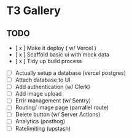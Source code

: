 # T3 Gallery

## TODO

- [ x ] Make it deploy ( w/ Vercel )
- [ x ] Scaffold basic ui with mock data
- [ x ] Tidy up build process
- [ ] Actually setup a database (vercel postgres)
- [ ] Attach database to UI
- [ ] Add authentication (w/ Clerk)
- [ ] Add image upload
- [ ] Errir management (w/ Sentry)
- [ ] Routing/ image page (parrallel route)
- [ ] Delete button (w/ Server Actions)
- [ ] Analytics (posthog)
- [ ] Ratelimiting (upstash)
